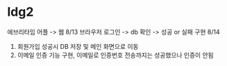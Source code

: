 # ldg2
에브리타임 어플 -> 웹
8/13 브라우저 로그인 -> db 확인 -> 성공 or 실패 구현
8/14
1. 회원가입 성공시 DB 저장 및 메인 화면으로 이동
2. 이메일 인증 기능 구현, 이메일로 인증번호 전송까지는 성공했으나 인증이 안됨
